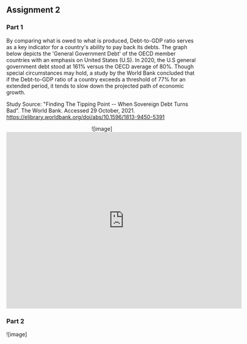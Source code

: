 ## Assignment 2
### Part 1
By comparing what is owed to what is produced, Debt-to-GDP ratio serves as a key indicator for a country's ability to pay back its debts. The graph below depicts the 'General Government Debt' of the OECD member countries with an emphasis on United States (U.S). In 2020, the U.S general government debt stood at 161% versus the OECD average of 80%. Though special circumstances may hold, a study by the World Bank concluded that if the Debt-to-GDP ratio of a country exceeds a threshold of 77% for an extended period, it tends to slow down the projected path of economic growth.

Study Source: "Finding The Tipping Point -- When Sovereign Debt Turns Bad". The World Bank. Accessed 29 October, 2021. https://elibrary.worldbank.org/doi/abs/10.1596/1813-9450-5391

<p align="center">
 ![image]<iframe src= "https://data.oecd.org/chart/6viW" width="620" height="465" style="border: 0" mozallowfullscreen="true" webkitallowfullscreen="true" allowfullscreen="true"><a href="https://data.oecd.org/chart/6viW" target="_blank">OECD Chart: General government debt, Total, % of GDP, Annual, 2020</a></iframe> </p>

### Part 2 
![image]<div class="flourish-embed flourish-chart" data-src="visualisation/7667965"><script src="https://public.flourish.studio/resources/embed.js"></script></div>
